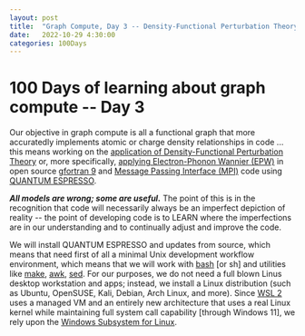 ```yaml
---
layout: post
title:  "Graph Compute, Day 3 -- Density-Functional Perturbation Theory"
date:   2022-10-29 4:30:00
categories: 100Days
---
```



# 100 Days of learning about graph compute -- Day 3

Our objective in graph compute is all a functional graph that more accuratedly implements atomic or charge density relationships in code ... this means working on the [application of Density-Functional Perturbation Theory](https://docs.epw-code.org/doc/School2021.html) or, more specifically, [applying Electron-Phonon Wannier (EPW)](https://www.sciencedirect.com/science/article/abs/pii/S0010465516302260?via%3Dihub) in open source [gfortran 9](https://gcc.gnu.org/wiki/GFortran/News#GCC9) and [Message Passing Interface (MPI)](https://en.wikipedia.org/wiki/Message_Passing_Interface) code using [QUANTUM ESPRESSO](https://www.quantum-espresso.org/documentation/).  

***All models are wrong; some are useful.*** The point of this is in the recognition that code will necessarily always be an imperfect depiction of reality -- the point of developing code is to LEARN where the imperfections are in our understanding and to continually adjust and improve the code.

We will install QUANTUM ESPRESSO and updates from source, which means that need first of all a minimal Unix development workflow environment, which means that we will work with [bash](https://www.gnu.org/software/bash/manual/bash.html) [or sh] and utilities like [make](https://www.gnu.org/software/make/manual/make.html), [awk](https://www.gnu.org/software/gawk/manual/gawk.html), [sed](https://www.gnu.org/software/sed/manual/sed.html). For our purposes, we do not need a full blown Linus desktop workstation and apps; instead, we install a Linux distribution (such as Ubuntu, OpenSUSE, Kali, Debian, Arch Linux, and more). Since [WSL 2](https://learn.microsoft.com/en-us/windows/wsl/compare-versions) uses a managed VM and an entirely new architecture that uses a real Linux kernel while maintaining full system call capability [through Windows 11], we rely upon the [Windows Subsystem for Linux](https://learn.microsoft.com/en-us/windows/wsl/install). 
